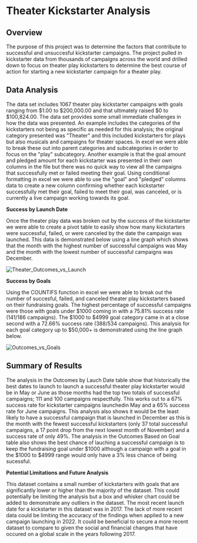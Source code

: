 # Theater Kickstarter Analysis

## Overview
The purpose of this project was to determine the factors that contribute to successful and unsuccesful kickstarter campaigns.  The project pulled in kickstarter data from thousands of campaigns across the world and drilled down to focus on theater play kickstarters to determine the best course of action for starting a new kickstarter campaign for a theater play.  

## Data Analysis
The data set includes 1067 theater play kickstarter campaigns with goals ranging from $1.00 to $200,000.00 and that ultimately raised $0 to $100,824.00. The data set provides some small immediate challenges in how the data was presented. An example includes the categories of the kickstarters not being as specific as needed for this analysis; the original category presented was "Theater" and this included kickstarters for plays but also musicals and campaigns for theater spaces. In excel we were able to break these out into parent categories and subcategories in order to focus on the "play" subcategory. Another example is that the goal amount and pledged amount for each kickstarter was presented in their own columns in the file but there was no quick way to view all the campaigns that successfully met or failed meeting their goal. Using conditional formatting in excel we were able to use the "goal" and "pledged" columns data to create a new column confirming whether each kickstarter successfully met their goal, failed to meet their goal, was canceled, or is currently a live campaign working towards its goal. 

**Success by Launch Date**

Once the theater play data was broken out by the success of the kickstarter we were able to create a pivot table to easily show how many kickstarters were successful, failed, or were canceled by the date the campaign was launched. This data is demonstrated below using a line graph which shows that the month with the highest number of successful campaigns was May and the month with the lowest number of successful campaigns was December. 

![Theater_Outcomes_vs_Launch](https://user-images.githubusercontent.com/107161421/173260505-f82ad016-b050-4851-9e16-b42a6a8b1ac7.png)

**Success by Goals**

Using the COUNTIFS function in excel we were able to break out the number of succesful, failed, and canceled theater play kickstarters based on their fundraising goals. The highest percentage of successful campaigns were those with goals under $1000 coming in with a 75.81% success rate (141/186 campaigns). The $1000 to $4999 goal category came in at a close second with a 72.66% success rate (388/534 campaigns). This analysis for each goal category up to $50,000+ is demonstrated using the line graph below.

![Outcomes_vs_Goals](https://user-images.githubusercontent.com/107161421/173261132-a296a287-c6f6-44e8-87c7-703d3d77c8b0.png)

## Summary of Results
The analysis in the Outcomes by Lauch Date table show that historically the best dates to launch to launch a successful theater play kickstarter would be in May or June as those months had the top two totals of successful campaigns; 111 and 100 campaigns respectfully. This works out to a 67% success rate for kickstarter campaigns launchedin May and a 65% success rate for June campaigns. This analysis also shows it would be the least likely to have a successful campaign that is launched in December as this is the month with the fewest successful kickstarters (only 37 total successful campaigns, a 17 point drop from the next lowest month of November) and a success rate of only 49%. The analysis in the Outcomes Based on Goal table also shows the best chance of lauching a successful campaign is to keep the fundraising goal under $1000 although a campaign with a goal in the $1000 to $4999 range would only have a 3% less chance of being sucessful. 

**Potential Limitations and Future Analysis**

This dataset contains a small number of kickstarters with goals that are significantly lower or higher than the majority of the dataset. This could potentially be limiting the analysis but a box and whisker chart could be added to demonstrate any outliers in the dataset. The most recent launch date for a kickstarter in this dataset was in 2017. The lack of more recent data could be limiting the accuracy of the findings when applied to a new campaign launching in 2022. It could be beneficial to secure a more recent dataset to compare to given the social and financial changes that have occured on a global scale in the years following 2017. 


